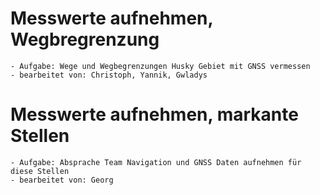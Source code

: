 # Messwerte aufnehmen, Wegbregrenzung
    - Aufgabe: Wege und Wegbegrenzungen Husky Gebiet mit GNSS vermessen
    - bearbeitet von: Christoph, Yannik, Gwladys

# Messwerte aufnehmen, markante Stellen
    - Aufgabe: Absprache Team Navigation und GNSS Daten aufnehmen für diese Stellen
    - bearbeitet von: Georg